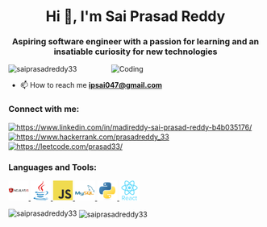 
<h1 align="center">Hi 👋, I'm Sai Prasad Reddy</h1>
<h3 align="center">Aspiring software engineer with a passion for learning and an insatiable curiosity for new technologies</h3>
<img align="right" alt="Coding" width="300" src="https://user-images.githubusercontent.com/46869388/89207039-b899e600-d5d7-11ea-90d0-c894383d35b4.gif">
<p align="left"> <img src="https://komarev.com/ghpvc/?username=saiprasadreddy33&label=Profile%20views&color=0e75b6&style=flat" alt="saiprasadreddy33" /> </p>


- 📫 How to reach me **ipsai047@gmail.com**

<h3 align="left">Connect with me:</h3>
<p align="left">
<a href="https://linkedin.com/in/https://www.linkedin.com/in/madireddy-sai-prasad-reddy-b4b035176/" target="blank"><img align="center" src="https://raw.githubusercontent.com/rahuldkjain/github-profile-readme-generator/master/src/images/icons/Social/linked-in-alt.svg" alt="https://www.linkedin.com/in/madireddy-sai-prasad-reddy-b4b035176/" height="30" width="40" /></a>
<a href="https://www.hackerrank.com/https://www.hackerrank.com/prasadreddy_33" target="blank"><img align="center" src="https://raw.githubusercontent.com/rahuldkjain/github-profile-readme-generator/master/src/images/icons/Social/hackerrank.svg" alt="https://www.hackerrank.com/prasadreddy_33" height="30" width="40" /></a>
<a href="https://www.leetcode.com/https://leetcode.com/prasad33/" target="blank"><img align="center" src="https://raw.githubusercontent.com/rahuldkjain/github-profile-readme-generator/master/src/images/icons/Social/leet-code.svg" alt="https://leetcode.com/prasad33/" height="30" width="40" /></a>
</p>

<h3 align="left">Languages and Tools:</h3>
<p align="left"> <a href="https://angular.io" target="_blank" rel="noreferrer"> <img src="https://raw.githubusercontent.com/devicons/devicon/master/icons/angularjs/angularjs-original-wordmark.svg" alt="angularjs" width="40" height="40"/> </a> <a href="https://www.java.com" target="_blank" rel="noreferrer"> <img src="https://raw.githubusercontent.com/devicons/devicon/master/icons/java/java-original.svg" alt="java" width="40" height="40"/> </a> <a href="https://developer.mozilla.org/en-US/docs/Web/JavaScript" target="_blank" rel="noreferrer"> <img src="https://raw.githubusercontent.com/devicons/devicon/master/icons/javascript/javascript-original.svg" alt="javascript" width="40" height="40"/> </a> <a href="https://www.mysql.com/" target="_blank" rel="noreferrer"> <img src="https://raw.githubusercontent.com/devicons/devicon/master/icons/mysql/mysql-original-wordmark.svg" alt="mysql" width="40" height="40"/> </a> <a href="https://www.python.org" target="_blank" rel="noreferrer"> <img src="https://raw.githubusercontent.com/devicons/devicon/master/icons/python/python-original.svg" alt="python" width="40" height="40"/> </a> <a href="https://reactjs.org/" target="_blank" rel="noreferrer"> <img src="https://raw.githubusercontent.com/devicons/devicon/master/icons/react/react-original-wordmark.svg" alt="react" width="40" height="40"/> </a> </p>

<p><img align="left" src="https://github-readme-stats.vercel.app/api/top-langs?username=saiprasadreddy33&show_icons=true&locale=en&layout=compact" alt="saiprasadreddy33" /></p>

<p>&nbsp;<img align="center" src="https://github-readme-stats.vercel.app/api?username=saiprasadreddy33&show_icons=true&locale=en" alt="saiprasadreddy33" /></p>

